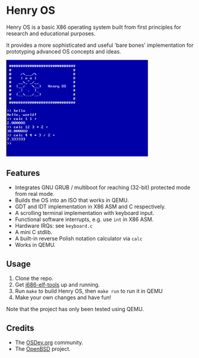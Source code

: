 # Henry OS

Henry OS is a basic X86 operating system built from first principles for research and educational purposes.

It provides a more sophisticated and useful 'bare bones' implementation for prototyping advanced OS concepts and ideas.


<img src="henryos_screenshot.png" alt="Henry OS screenshot" width="75%" height="75%" />

## Features

+ Integrates GNU GRUB / multiboot for reaching (32-bit) protected mode from real mode.
+ Builds the OS into an ISO that works in QEMU.
+ GDT and IDT implementation in X86 ASM and C respectively.
+ A scrolling terminal implementation with keyboard input.
+ Functional software interrupts, e.g. use `int` in X86 ASM.
+ Hardware IRQs: see `keyboard.c`
+ A mini C stdlib.
+ A built-in reverse Polish notation calculator via `calc`
+ Works in QEMU.

## Usage

1. Clone the repo.
2. Get [i686-elf-tools](https://github.com/lordmilko/i686-elf-tools) up and running.
3. Run `make` to build Henry OS, then `make run` to run it in QEMU
4. Make your own changes and have fun!

Note that the project has only been tested using QEMU.

## Credits

+ The [OSDev.org](https://osdev.org) community.
+ The [OpenBSD](www.openbsd.org) project.